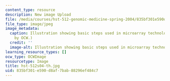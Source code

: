 ```yaml
---
content_type: resource
description: New image Upload
file: /media/courses/hst-512-genomic-medicine-spring-2004/835bf301e590d8af7bab88296ef484c7_hst-512s04-th.jpg
file_type: image/jpeg
image_metadata:
  caption: Illustration showing basic steps used in microarray technology. (Figure
    by OCW.)
  credit: ''
  image-alt: Illustration showing basic steps used in microarray technology.
learning_resource_types: []
ocw_type: OCWImage
resourcetype: Image
title: hst-512s04-th.jpg
uid: 835bf301-e590-d8af-7bab-88296ef484c7
---
```

